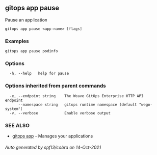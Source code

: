 ## gitops app pause

Pause an application

```
gitops app pause <app-name> [flags]
```

### Examples

```
gitops app pause podinfo
```

### Options

```
  -h, --help   help for pause
```

### Options inherited from parent commands

```
  -e, --endpoint string    The Weave GitOps Enterprise HTTP API endpoint
      --namespace string   gitops runtime namespace (default "wego-system")
  -v, --verbose            Enable verbose output
```

### SEE ALSO

* [gitops app](gitops_app.md)	 - Manages your applications

###### Auto generated by spf13/cobra on 14-Oct-2021
